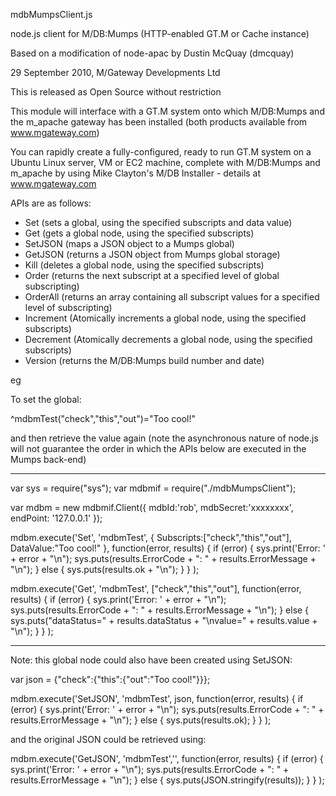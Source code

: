 mdbMumpsClient.js

node.js client for M/DB:Mumps (HTTP-enabled GT.M or Cache instance)

Based on a modification of node-apac by Dustin McQuay (dmcquay)

29 September 2010, M/Gateway Developments Ltd

This is released as Open Source without restriction


This module will interface with a GT.M system onto which M/DB:Mumps and the m_apache
gateway has been installed (both products available from www.mgateway.com)

You can rapidly create a fully-configured, ready to run GT.M system on a Ubuntu Linux 
server, VM or EC2 machine, complete with M/DB:Mumps and m_apache by using Mike 
Clayton's M/DB Installer - details at www.mgateway.com


APIs are as follows:

- Set       (sets a global, using the specified subscripts and data value)
- Get       (gets a global node, using the specified subscripts)
- SetJSON   (maps a JSON object to a Mumps global)
- GetJSON   (returns a JSON object from Mumps global storage)
- Kill      (deletes a global node, using the specified subscripts)
- Order     (returns the next subscript at a specified level of global subscripting)
- OrderAll  (returns an array containing all subscript values for a specified level of subscripting)
- Increment (Atomically increments a global node, using the specified subscripts)
- Decrement (Atomically decrements a global node, using the specified subscripts)
- Version   (returns the M/DB:Mumps build number and date)

eg

To set the global:  

   ^mdbmTest("check","this","out")="Too cool!"

and then retrieve the value again (note the asynchronous nature of node.js will 
not guarantee the order in which the APIs below are executed in the Mumps back-end)

****************************

var sys = require("sys");
var mdbmif = require("./mdbMumpsClient");

var mdbm = new mdbmif.Client({
   mdbId:'rob',
   mdbSecret:'xxxxxxxx',
   endPoint: '127.0.0.1'
});

mdbm.execute('Set', 'mdbmTest', {
      Subscripts:["check","this","out"],
      DataValue:"Too cool!"
   },
   function(error, results) {
          if (error) { 
             sys.print('Error: ' + error + "\n");
             sys.puts(results.ErrorCode + ": " + results.ErrorMessage + "\n"); 
          }
          else {
            sys.puts(results.ok + "\n");
          }
   }
);

mdbm.execute('Get', 'mdbmTest', ["check","this","out"],
   function(error, results) {
          if (error) { 
             sys.print('Error: ' + error + "\n");
             sys.puts(results.ErrorCode + ": " + results.ErrorMessage + "\n"); 
          }
          else {
            sys.puts("dataStatus=" + results.dataStatus + "\nvalue=" + results.value + "\n");
          }
   }
);

*************************

Note: this global node could also have been created using SetJSON:

 var json = {"check":{"this":{"out":"Too cool!"}}};

 mdbm.execute('SetJSON', 'mdbmTest', json,
   function(error, results) {
          if (error) { 
             sys.print('Error: ' + error + "\n");
             sys.puts(results.ErrorCode + ": " + results.ErrorMessage + "\n"); 
          }
          else {
            sys.puts(results.ok);
          }
   }
 );

and the original JSON could be retrieved using:

mdbm.execute('GetJSON', 'mdbmTest','',
   function(error, results) {
          if (error) { 
             sys.print('Error: ' + error + "\n");
             sys.puts(results.ErrorCode + ": " + results.ErrorMessage + "\n"); 
          }
          else {
            sys.puts(JSON.stringify(results));
          }
   }
);


